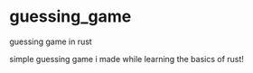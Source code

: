 # guessing_game
guessing game in rust

simple guessing game i made while learning the basics of rust!
